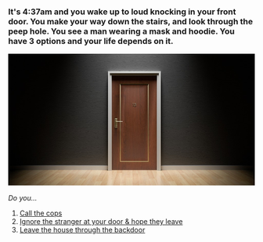 ### It's 4:37am and you wake up to loud knocking in your front door. You make your way down the stairs, and look through the peep hole. You see a man wearing a mask and hoodie. You have **3** options and your life depends on it. 

![image](images/door12.jpg)

_Do you..._

1. [Call the cops](situations/call-cops.md)
2. [Ignore the stranger at your door & hope they leave](situations/man-enters.md)
3. [Leave the house through the backdoor](situations/leave-house.md)